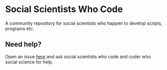 # Social Scientists Who Code

A community repository for social scientists who happen to develop scripts, programs etc.

## Need help?

Open an issue [here](https://github.com/PublicDataLab/social-scientists-who-code/issues) and ask social scientists who code and coder who social science for help.
